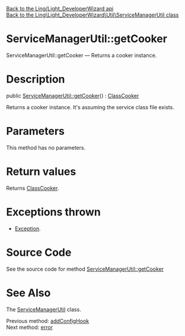 [Back to the Ling/Light_DeveloperWizard api](https://github.com/lingtalfi/Light_DeveloperWizard/blob/master/doc/api/Ling/Light_DeveloperWizard.md)<br>
[Back to the Ling\Light_DeveloperWizard\Util\ServiceManagerUtil class](https://github.com/lingtalfi/Light_DeveloperWizard/blob/master/doc/api/Ling/Light_DeveloperWizard/Util/ServiceManagerUtil.md)


ServiceManagerUtil::getCooker
================



ServiceManagerUtil::getCooker — Returns a cooker instance.




Description
================


public [ServiceManagerUtil::getCooker](https://github.com/lingtalfi/Light_DeveloperWizard/blob/master/doc/api/Ling/Light_DeveloperWizard/Util/ServiceManagerUtil/getCooker.md)() : [ClassCooker](https://github.com/lingtalfi/ClassCooker/blob/master/doc/api/Ling/ClassCooker/ClassCooker.md)




Returns a cooker instance.
It's assuming the service class file exists.




Parameters
================

This method has no parameters.


Return values
================

Returns [ClassCooker](https://github.com/lingtalfi/ClassCooker/blob/master/doc/api/Ling/ClassCooker/ClassCooker.md).


Exceptions thrown
================

- [Exception](http://php.net/manual/en/class.exception.php).&nbsp;







Source Code
===========
See the source code for method [ServiceManagerUtil::getCooker](https://github.com/lingtalfi/Light_DeveloperWizard/blob/master/Util/ServiceManagerUtil.php#L733-L744)


See Also
================

The [ServiceManagerUtil](https://github.com/lingtalfi/Light_DeveloperWizard/blob/master/doc/api/Ling/Light_DeveloperWizard/Util/ServiceManagerUtil.md) class.

Previous method: [addConfigHook](https://github.com/lingtalfi/Light_DeveloperWizard/blob/master/doc/api/Ling/Light_DeveloperWizard/Util/ServiceManagerUtil/addConfigHook.md)<br>Next method: [error](https://github.com/lingtalfi/Light_DeveloperWizard/blob/master/doc/api/Ling/Light_DeveloperWizard/Util/ServiceManagerUtil/error.md)<br>

